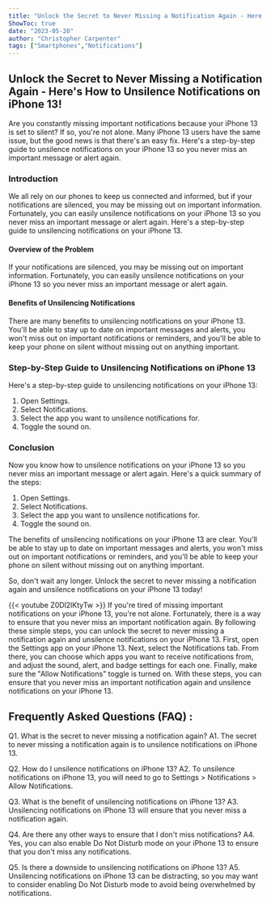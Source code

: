 ```yaml
---
title: "Unlock the Secret to Never Missing a Notification Again - Here's How to Unsilence Notifications on iPhone 13!"
ShowToc: true 
date: "2023-05-20"
author: "Christopher Carpenter" 
tags: ["Smartphones","Notifications"]
---
```

## Unlock the Secret to Never Missing a Notification Again - Here's How to Unsilence Notifications on iPhone 13!

Are you constantly missing important notifications because your iPhone 13 is set to silent? If so, you're not alone. Many iPhone 13 users have the same issue, but the good news is that there's an easy fix. Here's a step-by-step guide to unsilence notifications on your iPhone 13 so you never miss an important message or alert again. 

### Introduction

We all rely on our phones to keep us connected and informed, but if your notifications are silenced, you may be missing out on important information. Fortunately, you can easily unsilence notifications on your iPhone 13 so you never miss an important message or alert again. Here's a step-by-step guide to unsilencing notifications on your iPhone 13. 

#### Overview of the Problem

If your notifications are silenced, you may be missing out on important information. Fortunately, you can easily unsilence notifications on your iPhone 13 so you never miss an important message or alert again. 

#### Benefits of Unsilencing Notifications

There are many benefits to unsilencing notifications on your iPhone 13. You'll be able to stay up to date on important messages and alerts, you won't miss out on important notifications or reminders, and you'll be able to keep your phone on silent without missing out on anything important. 

### Step-by-Step Guide to Unsilencing Notifications on iPhone 13

Here's a step-by-step guide to unsilencing notifications on your iPhone 13: 

1. Open Settings. 
2. Select Notifications. 
3. Select the app you want to unsilence notifications for. 
4. Toggle the sound on. 

### Conclusion

Now you know how to unsilence notifications on your iPhone 13 so you never miss an important message or alert again. Here's a quick summary of the steps: 

1. Open Settings. 
2. Select Notifications. 
3. Select the app you want to unsilence notifications for. 
4. Toggle the sound on. 

The benefits of unsilencing notifications on your iPhone 13 are clear. You'll be able to stay up to date on important messages and alerts, you won't miss out on important notifications or reminders, and you'll be able to keep your phone on silent without missing out on anything important. 

So, don't wait any longer. Unlock the secret to never missing a notification again and unsilence notifications on your iPhone 13 today!

{{< youtube Z0Dl2lKtyTw >}} 
If you're tired of missing important notifications on your iPhone 13, you're not alone. Fortunately, there is a way to ensure that you never miss an important notification again. By following these simple steps, you can unlock the secret to never missing a notification again and unsilence notifications on your iPhone 13. First, open the Settings app on your iPhone 13. Next, select the Notifications tab. From there, you can choose which apps you want to receive notifications from, and adjust the sound, alert, and badge settings for each one. Finally, make sure the "Allow Notifications" toggle is turned on. With these steps, you can ensure that you never miss an important notification again and unsilence notifications on your iPhone 13.

## Frequently Asked Questions (FAQ) :
Q1. What is the secret to never missing a notification again?
A1. The secret to never missing a notification again is to unsilence notifications on iPhone 13.

Q2. How do I unsilence notifications on iPhone 13?
A2. To unsilence notifications on iPhone 13, you will need to go to Settings > Notifications > Allow Notifications.

Q3. What is the benefit of unsilencing notifications on iPhone 13?
A3. Unsilencing notifications on iPhone 13 will ensure that you never miss a notification again.

Q4. Are there any other ways to ensure that I don't miss notifications?
A4. Yes, you can also enable Do Not Disturb mode on your iPhone 13 to ensure that you don't miss any notifications.

Q5. Is there a downside to unsilencing notifications on iPhone 13?
A5. Unsilencing notifications on iPhone 13 can be distracting, so you may want to consider enabling Do Not Disturb mode to avoid being overwhelmed by notifications.


